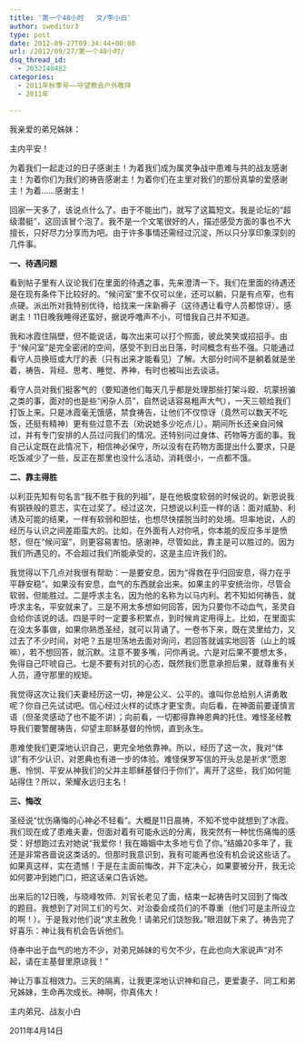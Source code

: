 ```yaml
---
title: '第一个48小时   文/李小白'
author: sweditor3
type: post
date: 2012-09-27T09:34:44+00:00
url: /2012/09/27/第一个48小时/
dsq_thread_id:
  - 2032140482
categories:
  - 2011年秋季号——守望教会户外敬拜
  - 2011年

---
```

我亲爱的弟兄姊妹：

主内平安！
  
为着我们一起走过的日子感谢主！为着我们成为属灵争战中患难与共的战友感谢主！为着你们为我们的祷告感谢主！为着你们在主里对我们的那份真挚的爱感谢主！为着&#8230;&#8230;感谢主！

回家一天多了，该说点什么了。由于不能出门，就写了这篇短文。我是论坛的“超级潜艇”，这回该冒个泡了。我不是一个文笔很好的人，描述感受方面的事也不大擅长，只好尽力分享而为吧。由于许多事情还需经过沉淀，所以只分享印象深刻的几件事。

**一、待遇问题**

看到帖子里有人议论我们在里面的待遇之事，先来澄清一下。我们在里面的待遇还是在现有条件下比较好的。“候问室”里不仅可以坐，还可以躺，只是有点窄，也有点硬。派出所对我特别优待，给找来一床新褥子（这待遇让看守人员都惊讶）。感谢主！11日晚我睡得还蛮好，据说呼噜声不小，可惜我自己并不知道。

我和冰霞住隔壁，但不能说话，每次出来可以打个照面，彼此笑笑或招招手。由于“候问室”是完全密闭的空间，感受不到日出日落，时间概念有些不强。只能通过看守人员换班或大厅的表（只有出来才能看见）了解。大部分时间不是躺着就是坐着，祷告、背经、思考、睡觉、养神，有时也被叫出去谈话。

看守人员对我们挺客气的（要知道他们每天几乎都是处理那些打架斗殴、坑蒙拐骗之类的事，面对的也是些“闲杂人员”，自然说话容易粗声大气），一天三顿给我们打饭上来。只是冰霞毫无饿感，禁食祷告，让他们不仅惊讶（竟然可以数天不吃饭，还挺有精神）更有些过意不去（劝说她多少吃点儿）。期间所长还亲自问候过，并有专门安排的人员过问我们的情况。还特别问过身体、药物等方面的事。我自己认定既在此情况下，相信神必保守，所以没有在药物方面提出什么要求，只是吃饭减少了一些，反正在那里也没什么活动，消耗很小，一点都不饿。

**二、靠主得胜**

以利亚先知有句名言“我不胜于我的列祖”，是在他极度软弱的时候说的。新恩说我有钢铁般的意志，实在过奖了。经过这次，只想说以利亚一样的话：面对威胁、利诱及可能的结果，一样有软弱和胆怯，也想尽快摆脱当时的处境。坦率地说，人的经历与认识之间差距蛮大的。比如，在外面有人对你吼，你本能的反应多半是愤怒，但在“候问室”，则更容易害怕。感谢神，尽管如此，靠主是可以胜过的。因为我们所遇见的，不会超过我们所能承受的，这是主应许我们的。

我觉得以下几点对我很有帮助：一是要安息，因为“得救在乎归回安息，得力在乎平静安稳”。如果没有安息，血气的东西就会出来。如果主的平安统治你，尽管会软弱，但能胜过。二是呼求主名，因为他的名称为以马内利。若不知如何祷告，就呼求主名，平安就来了。三是不用太多想如何回答，因为只要你不动血气，圣灵自会给你该说的话。四是平时一定要多积累点，到时候肯定用得上。比如，在里面实在没太多事做，如果你熟悉圣经，就可以背诵了。一卷书下来，既在灵里给力，又过去了不少时间，对吧？五是坦荡地去面对询问，若回答就诚实地回答（山上的城嘛），若不想回答，就沉默。注意不要多嘴，问你再说。六是对后果不要想太多，免得自己吓唬自己。七是不要有对抗的心态，既然我们愿意承担后果，就尊重有关人员，遵守那里的规矩。

我觉得这次让我们夫妻经历这一切，神是公义、公平的。谁叫你总给别人讲勇敢呢？你自己先试试吧。信心经过火样的试炼才更宝贵。向后看，在神面前要谨慎言语（但圣灵感动了也不能不讲）；向前看，一切都得靠神恩典的托住。难怪圣经教导我们要警醒祷告，仰望主耶稣基督的怜悯，直到永生。

患难使我们更深地认识自己，更完全地依靠神。所以，经历了这一次，我对“体谅”有不少认识，对恩典也有进一步的体验。难怪保罗写信的开头总是祈求“愿恩惠、怜悯、平安从神我们的父并主耶稣基督归于你们”。离开了这些，我们如何能站得住？所以，荣耀永远归主名！

**三、悔改**

圣经说“忧伤痛悔的心神必不轻看”。大概是11日晨祷，不知不觉中就想到了冰霞。我们现在成了患难夫妻，但面对着有可能永远的分离，我突然有一种忧伤痛悔的感受：好想跑过去对她说“我爱你！我在婚姻中太多地亏负了你。”结婚20多年了，我还是非常吝啬说这类话的。但那时我意识到，我有可能再也没有机会说这些话了。如果真这样，实在遗憾！于是在主面前悔改，并下定决心，如果要被分开，我无论如何要冲到她门口，把这话亲口告诉她。

出来后的12日晚，与晓峰牧师、刘官长老见了面，结束一起祷告时又回到了悔改的题目。我想到了对同工们的亏欠、对治委会成员们的不尊重（他们可是主所设立的啊！）。于是我对他们说“求主赦免！请弟兄们饶恕我。”眼泪就下来了。祷告完了好喜乐：神让我有机会告诉他们。

侍奉中出于血气的地方不少，对弟兄姊妹的亏欠不少，在此也向大家说声“对不起，请在主基督里原谅我！”

神让万事互相效力。三天的隔离，让我更深地认识神和自己，更爱妻子、同工和弟兄姊妹，生命再次成长。神啊，你真伟大！
  
主内弟兄、战友小白
  
2011年4月14日